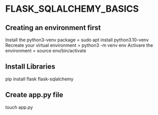 # FLASK_SQLALCHEMY_BASICS 
## Creating an environment first ##
 Install the python3-venv package = sudo apt install python3.10-venv
 Recreate your virtual environment = python3 -m venv env
 Activare the environment = source env/bin/activate


## Install Libraries ##
 pip install flask flask-sqlalchemy

## Create app.py file ## 
 touch app.py
